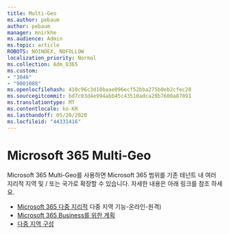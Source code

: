 ```yaml
---
title: Multi-Geo
ms.author: pebaum
author: pebaum
manager: mnirkhe
ms.audience: Admin
ms.topic: article
ROBOTS: NOINDEX, NOFOLLOW
localization_priority: Normal
ms.collection: Adm_O365
ms.custom:
- "3046"
- "9001088"
ms.openlocfilehash: 410c96c3d18baae096ecf52bba275b0eb2cfec20
ms.sourcegitcommit: bd7c03d4e994abb45c43510adca20b7600a87091
ms.translationtype: MT
ms.contentlocale: ko-KR
ms.lasthandoff: 05/20/2020
ms.locfileid: "44331416"
---
```

# <a name="microsoft-365-multi-geo"></a>Microsoft 365 Multi-Geo

Microsoft 365 Multi-Geo를 사용하면 Microsoft 365 범위를 기존 테넌트 내 여러 지리적 지역 및 / 또는 국가로 확장할 수 있습니다. 자세한 내용은 아래 링크를 참조 하세요.

- [Microsoft 365 다중 지리적](https://docs.microsoft.com/office365/enterprise/office-365-multi-geo) 다중 지역 기능-온라인-원격)
- [Microsoft 365 Business를 위한 계획](https://docs.microsoft.com/office365/enterprise/plan-for-multi-geo)
- [다중 지역 구성](https://docs.microsoft.com/office365/enterprise/multi-geo-tenant-configuration)
